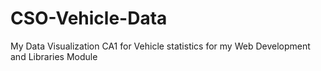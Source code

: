 # CSO-Vehicle-Data
My Data Visualization CA1 for Vehicle statistics for my Web Development and Libraries Module 

